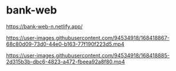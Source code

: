 # bank-web

https://bank-web-n.netlify.app/

https://user-images.githubusercontent.com/94534918/168418867-68c80d09-73d0-44e0-b163-77f190f223d5.mp4



https://user-images.githubusercontent.com/94534918/168418885-2d315b3b-dbc6-4823-a472-fbeea92a8f80.mp4

